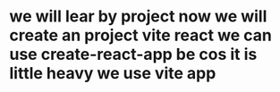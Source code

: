 # we will lear by project now we will create an project vite react we can use create-react-app be cos it is little heavy we use vite app
